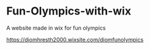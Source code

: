 # Fun-Olympics-with-wix
A website made in wix for fun olympics 

https://diomhresth2000.wixsite.com/diomfunolympics
